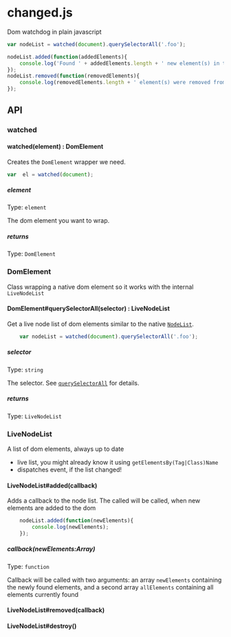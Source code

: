 changed.js
==========

Dom watchdog in plain javascript

```javascript
var nodeList = watched(document).querySelectorAll('.foo');

nodeList.added(function(addedElements){
	console.log('Found ' + addedElements.length + ' new element(s) in this list. Total length: ' + nodeList.length);
});
nodeList.removed(function(removedElements){
	console.log(removedElements.length + ' element(s) were removed from this list. Total length: ' + nodeList.length);
});
```
## API

### watched

#### watched(element) : DomElement

Creates the `DomElement` wrapper we need.

```javascript
var  el = watched(document);
```

##### element
Type: `element`

The dom element you want to wrap.


##### returns
Type: `DomElement`

### DomElement

Class wrapping a native dom element so it works with the internal `LiveNodeList`

#### DomElement#querySelectorAll(selector) : LiveNodeList

Get a live node list of dom elements similar to the native [`NodeList`](http://devdocs.io/dom/nodelist).

```javascript
	var nodeList = watched(document).querySelectorAll('.foo');
```

##### selector
Type: `string`

The selector. See [`querySelectorAll`](http://devdocs.io/dom/document.queryselectorall) for details.

##### returns
Type: `LiveNodeList`

### LiveNodeList

A list of dom elements, always up to date

- live list, you might already know it using `getElementsBy(Tag|Class)Name`
-	dispatches event, if the list changed!

#### LiveNodeList#added(callback)

Adds a callback to the node list. The called will be called, when new elements are added to the dom

```javascript
	nodeList.added(function(newElements){
		console.log(newElements);
	});
```

##### callback(newElements:Array)
Type: `function`

Callback will be called with two arguments: an array `newElements` containing the newly found elements, and a second array `allElements` containing all elements currently found

#### LiveNodeList#removed(callback)
#### LiveNodeList#destroy()